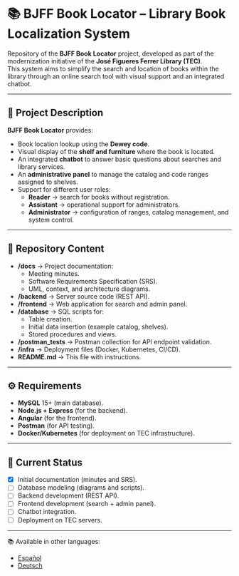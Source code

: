 # 📚 BJFF Book Locator – Library Book Localization System

Repository of the **BJFF Book Locator** project, developed as part of the modernization initiative of the **José Figueres Ferrer Library (TEC)**.  
This system aims to simplify the search and location of books within the library through an online search tool with visual support and an integrated chatbot.

---

## 📌 Project Description
**BJFF Book Locator** provides:
- Book location lookup using the **Dewey code**.  
- Visual display of the **shelf and furniture** where the book is located.  
- An integrated **chatbot** to answer basic questions about searches and library services.  
- An **administrative panel** to manage the catalog and code ranges assigned to shelves.  
- Support for different user roles:
  - **Reader** → search for books without registration.  
  - **Assistant** → operational support for administrators.  
  - **Administrator** → configuration of ranges, catalog management, and system control.  

---

## 📂 Repository Content
- **/docs** → Project documentation:
  - Meeting minutes.  
  - Software Requirements Specification (SRS).  
  - UML, context, and architecture diagrams.  
- **/backend** → Server source code (REST API).  
- **/frontend** → Web application for search and admin panel.  
- **/database** → SQL scripts for:
  - Table creation.  
  - Initial data insertion (example catalog, shelves).  
  - Stored procedures and views.  
- **/postman_tests** → Postman collection for API endpoint validation.  
- **/infra** → Deployment files (Docker, Kubernetes, CI/CD).  
- **README.md** → This file with instructions.  

---

## ⚙️ Requirements
- **MySQL** 15+ (main database).  
- **Node.js + Express** (for the backend).  
- **Angular** (for the frontend).  
- **Postman** (for API testing).  
- **Docker/Kubernetes** (for deployment on TEC infrastructure).  

---

## 🚀 Current Status
- [x] Initial documentation (minutes and SRS).  
- [ ] Database modeling (diagrams and scripts).  
- [ ] Backend development (REST API).  
- [ ] Frontend development (search + admin panel).  
- [ ] Chatbot integration.  
- [ ] Deployment on TEC servers.  

---

📚 Available in other languages:  
- [Español](./README.md)  
- [Deutsch](./README.de.md)  
